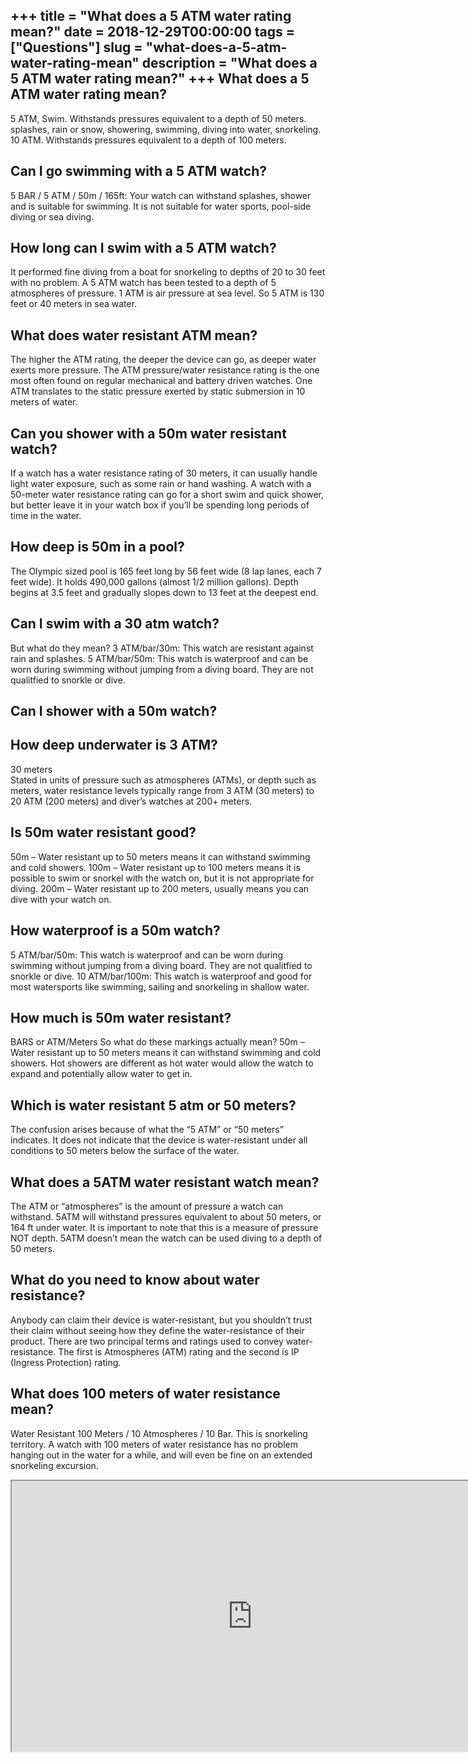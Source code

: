 +++
title = "What does a 5 ATM water rating mean?"
date = 2018-12-29T00:00:00
tags = ["Questions"]
slug = "what-does-a-5-atm-water-rating-mean"
description = "What does a 5 ATM water rating mean?"
+++
What does a 5 ATM water rating mean?
------------------------------------

5 ATM, Swim. Withstands pressures equivalent to a depth of 50 meters. splashes, rain or snow, showering, swimming, diving into water, snorkeling. 10 ATM. Withstands pressures equivalent to a depth of 100 meters.

Can I go swimming with a 5 ATM watch?
-------------------------------------

5 BAR / 5 ATM / 50m / 165ft: Your watch can withstand splashes, shower and is suitable for swimming. It is not suitable for water sports, pool-side diving or sea diving.

How long can I swim with a 5 ATM watch?
---------------------------------------

It performed fine diving from a boat for snorkeling to depths of 20 to 30 feet with no problem. A 5 ATM watch has been tested to a depth of 5 atmospheres of pressure. 1 ATM is air pressure at sea level. So 5 ATM is 130 feet or 40 meters in sea water.

What does water resistant ATM mean?
-----------------------------------

The higher the ATM rating, the deeper the device can go, as deeper water exerts more pressure. The ATM pressure/water resistance rating is the one most often found on regular mechanical and battery driven watches. One ATM translates to the static pressure exerted by static submersion in 10 meters of water.

Can you shower with a 50m water resistant watch?
------------------------------------------------

If a watch has a water resistance rating of 30 meters, it can usually handle light water exposure, such as some rain or hand washing. A watch with a 50-meter water resistance rating can go for a short swim and quick shower, but better leave it in your watch box if you’ll be spending long periods of time in the water.

How deep is 50m in a pool?
--------------------------

The Olympic sized pool is 165 feet long by 56 feet wide (8 lap lanes, each 7 feet wide). It holds 490,000 gallons (almost 1/2 million gallons). Depth begins at 3.5 feet and gradually slopes down to 13 feet at the deepest end.

Can I swim with a 30 atm watch?
-------------------------------

But what do they mean? 3 ATM/bar/30m: This watch are resistant against rain and splashes. 5 ATM/bar/50m: This watch is waterproof and can be worn during swimming without jumping from a diving board. They are not qualitfied to snorkle or dive.

Can I shower with a 50m watch?
------------------------------

How deep underwater is 3 ATM?
-----------------------------

30 meters  
Stated in units of pressure such as atmospheres (ATMs), or depth such as meters, water resistance levels typically range from 3 ATM (30 meters) to 20 ATM (200 meters) and diver’s watches at 200+ meters.

Is 50m water resistant good?
----------------------------

50m – Water resistant up to 50 meters means it can withstand swimming and cold showers. 100m – Water resistant up to 100 meters means it is possible to swim or snorkel with the watch on, but it is not appropriate for diving. 200m – Water resistant up to 200 meters, usually means you can dive with your watch on.

How waterproof is a 50m watch?
------------------------------

5 ATM/bar/50m: This watch is waterproof and can be worn during swimming without jumping from a diving board. They are not qualitfied to snorkle or dive. 10 ATM/bar/100m: This watch is waterproof and good for most watersports like swimming, sailing and snorkeling in shallow water.

How much is 50m water resistant?
--------------------------------

BARS or ATM/Meters So what do these markings actually mean? 50m – Water resistant up to 50 meters means it can withstand swimming and cold showers. Hot showers are different as hot water would allow the watch to expand and potentially allow water to get in.

Which is water resistant 5 atm or 50 meters?
--------------------------------------------

The confusion arises because of what the “5 ATM” or “50 meters” indicates. It does not indicate that the device is water-resistant under all conditions to 50 meters below the surface of the water.

What does a 5ATM water resistant watch mean?
--------------------------------------------

The ATM or “atmospheres” is the amount of pressure a watch can withstand. 5ATM will withstand pressures equivalent to about 50 meters, or 164 ft under water. It is important to note that this is a measure of pressure NOT depth. 5ATM doesn’t mean the watch can be used diving to a depth of 50 meters.

What do you need to know about water resistance?
------------------------------------------------

Anybody can claim their device is water-resistant, but you shouldn’t trust their claim without seeing how they define the water-resistance of their product. There are two principal terms and ratings used to convey water-resistance. The first is Atmospheres (ATM) rating and the second is IP (Ingress Protection) rating.

What does 100 meters of water resistance mean?
----------------------------------------------

Water Resistant 100 Meters / 10 Atmospheres / 10 Bar. This is snorkeling territory. A watch with 100 meters of water resistance has no problem hanging out in the water for a while, and will even be fine on an extended snorkeling excursion.

<iframe allow="accelerometer; autoplay; clipboard-write; encrypted-media; gyroscope; picture-in-picture" allowfullscreen="" class="__youtube_prefs__  epyt-is-override  no-lazyload" data-no-lazy="1" data-origheight="433" data-origwidth="770" data-skipgform_ajax_framebjll="" height="433" id="_ytid_87367" loading="lazy" src="https://www.youtube.com/embed/bWjypD_Tu94?enablejsapi=1&autoplay=0&cc_load_policy=0&cc_lang_pref=&iv_load_policy=1&loop=0&modestbranding=0&rel=1&fs=1&playsinline=0&autohide=2&theme=dark&color=red&controls=1&" title="YouTube player" width="770"></iframe>